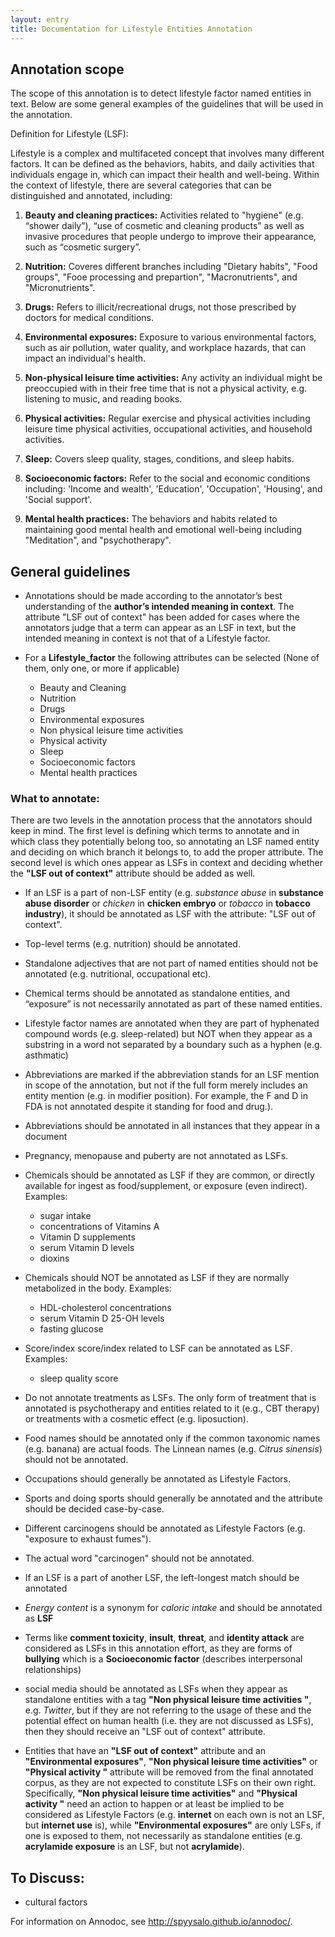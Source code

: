 ```yaml
---
layout: entry
title: Documentation for Lifestyle Entities Annotation
---
```


## Annotation scope

The scope of this annotation is to detect lifestyle factor named entities in text. Below are some general examples of the guidelines that will be used in the annotation.

Definition for Lifestyle (LSF):

Lifestyle is a complex and multifaceted concept that involves many different factors. It can be defined as the behaviors, habits, and daily activities that individuals engage in, which can impact their health and well-being. Within the context of lifestyle, there are several categories that can be distinguished and annotated, including:

1. __Beauty and cleaning practices:__ Activities related to "hygiene" (e.g. “shower daily”), “use of cosmetic and cleaning products” as well as invasive procedures that people undergo to improve their appearance, such as “cosmetic surgery”. 

2. __Nutrition:__ Coveres different branches including "Dietary habits", "Food groups", "Fooe processing and prepartion", "Macronutrients", and "Micronutrients". 

3. __Drugs:__ Refers to illicit/recreational drugs, not those prescribed by doctors for medical conditions. 

4. __Environmental exposures:__ Exposure to various environmental factors, such as air pollution, water quality, and workplace hazards, that can impact an individual's health.

5. __Non-physical leisure time activities:__ Any activity an individual might be preoccupied with in their free time that is not a physical activity, e.g. listening to music, and reading books.

6. __Physical activities:__ Regular exercise and physical activities including leisure time physical activities, occupational activities, and household activities.

7. __Sleep:__ Covers sleep quality, stages, conditions, and sleep habits.

8. __Socioeconomic factors:__ Refer to the social and economic conditions including: 'Income and wealth', 'Education', 'Occupation', 'Housing', and 'Social support'.

9. __Mental health practices:__ The behaviors and habits related to maintaining good mental health and emotional well-being including "Meditation", and "psychotherapy".


## General guidelines

* Annotations should be made according to the annotator’s best understanding of the __author’s intended meaning in context__.  The attribute "LSF out of context" has been added for cases where the annotators judge that a term can appear as an LSF in text, but the intended meaning in context is not that of a Lifestyle factor.

* For a __Lifestyle_factor__ the following attributes can be selected (None of them, only one, or more if applicable)
  * Beauty and Cleaning    
  * Nutrition    
  * Drugs     
  * Environmental exposures     
  * Non physical leisure time activities    
  * Physical activity   
  * Sleep    
  * Socioeconomic factors   
  * Mental health practices   


### What to annotate:

There are two levels in the annotation process that the annotators should keep in mind. The first level is defining which terms to annotate and in which class they potentially belong too, so annotating an LSF named entity and deciding on which branch it belongs to, to add the proper attribute. The second level is which ones appear as LSFs in context and deciding whether the __"LSF out of context"__ attribute should be added as well.

* If an LSF is a part of non-LSF entity (e.g. _substance abuse_ in __substance abuse disorder__ or _chicken_ in __chicken embryo__ or _tobacco_ in __tobacco industry__), it should be annotated as LSF with the attribute: "LSF out of context".

* Top-level terms (e.g. nutrition) should be annotated.

* Standalone adjectives that are not part of named entities should not be annotated (e.g. nutritional, occupational etc).

* Chemical terms should be annotated as standalone entities, and “exposure” is not necessarily annotated as part of these named entities.

* Lifestyle factor names are annotated when they are part of hyphenated compound words (e.g. sleep-related) but NOT when they appear as a substring in a word not separated by a boundary such as a hyphen (e.g. asthmatic)

* Abbreviations are marked if the abbreviation stands for an LSF mention in scope of the annotation, but not if the full form merely includes an entity mention (e.g. in modifier position). For example, the F and D in FDA is not annotated despite it standing for food and drug.).

* Abbreviations should be annotated in all instances that they appear in a document

* Pregnancy, menopause and puberty are not annotated as LSFs.

* Chemicals should be annotated as LSF if they are common, or directly available for ingest as food/supplement, or exposure (even indirect). Examples:
  * sugar intake
  * concentrations of Vitamins A
  * Vitamin D supplements
  * serum Vitamin D levels
  * dioxins

* Chemicals should NOT be annotated as LSF if they are normally metabolized in the body. Examples:
  * HDL-cholesterol concentrations
  * serum Vitamin D 25-OH levels
  * fasting glucose

* Score/index score/index related to LSF can be annotated as LSF. Examples:
  * sleep quality score

* Do not annotate treatments as LSFs. The only form of treatment that is annotated is psychotherapy and entities related to it (e.g., CBT therapy) or treatments with a cosmetic effect (e.g. liposuction).

* Food names should be annotated only if the common taxonomic names (e.g. banana) are actual foods. The Linnean names (e.g. _Citrus sinensis_) should not be annotated. 

* Occupations should generally be annotated as Lifestyle Factors. 

* Sports and doing sports should generally be annotated and the attribute should be decided case-by-case.

* Different carcinogens should be annotated as Lifestyle Factors (e.g. "exposure to exhaust fumes"). 

* The actual word "carcinogen" should not be annotated.

* If an LSF is a part of another LSF, the left-longest match should be annotated

* _Energy content_ is a synonym for _caloric intake_ and should be annotated as __LSF__

* Terms like __comment toxicity__, __insult__, __threat__, and __identity attack__ are considered as LSFs in this annotation effort, as they are forms of __bullying__ which is a __Socioeconomic factor__ (describes interpersonal relationships)

* social media should be annotated as LSFs when they appear as standalone entities with a tag __"Non physical leisure time activities  "__, e.g. _Twitter_, but if they are not referring to the usage of these and the potential effect on human health (i.e. they are not discussed as LSFs), then they should receive an "LSF out of context" attribute.

* Entities that have an __"LSF out of context"__ attribute and an __"Environmental exposures"__, __"Non physical leisure time activities"__ or __"Physical activity "__ attribute will be removed from the final annotated corpus, as they are not expected to constitute LSFs on their own right. Specifically,  __"Non physical leisure time activities"__ and __"Physical activity "__ need an action to happen or at least be implied to be considered as Lifestyle Factors (e.g. __internet__ on each own is not an LSF, but __internet use__ is), while __"Environmental exposures"__ are only LSFs, if one is exposed to them, not necessarily as standalone entities (e.g. __acrylamide exposure__ is an LSF, but not __acrylamide__).


## To Discuss:
* cultural factors


For information on Annodoc, see <http://spyysalo.github.io/annodoc/>.

